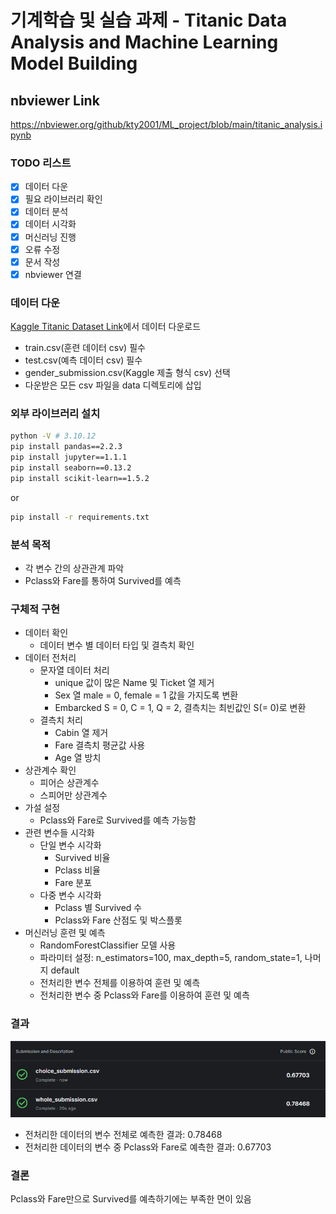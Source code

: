 # 기계학습 및 실습 과제 - Titanic Data Analysis and Machine Learning Model Building

## nbviewer Link
https://nbviewer.org/github/kty2001/ML_project/blob/main/titanic_analysis.ipynb

### TODO 리스트
* [X] 데이터 다운
* [X] 필요 라이브러리 확인
* [X] 데이터 분석
* [X] 데이터 시각화
* [X] 머신러닝 진행
* [X] 오류 수정
* [X] 문서 작성
* [X] nbviewer 연결

### 데이터 다운
[Kaggle Titanic Dataset Link](https://www.kaggle.com/c/titanic/data)에서 데이터 다운로드
- train.csv(훈련 데이터 csv) 필수
- test.csv(예측 데이터 csv) 필수
- gender_submission.csv(Kaggle 제출 형식 csv) 선택
- 다운받은 모든 csv 파일을 data 디렉토리에 삽입

### 외부 라이브러리 설치
```bash
python -V # 3.10.12
pip install pandas==2.2.3
pip install jupyter==1.1.1
pip install seaborn==0.13.2
pip install scikit-learn==1.5.2
```

or

```bash
pip install -r requirements.txt
```

### 분석 목적
- 각 변수 간의 상관관계 파악
- Pclass와 Fare를 통하여 Survived를 예측

### 구체적 구현
- 데이터 확인
    - 데이터 변수 별 데이터 타입 및 결측치 확인
- 데이터 전처리
    - 문자열 데이터 처리
        - unique 값이 많은 Name 및 Ticket 열 제거
        - Sex 열 male = 0, female = 1 값을 가지도록 변환
        - Embarcked S = 0, C = 1, Q = 2, 결측치는 최빈값인 S(= 0)로 변환
    - 결측치 처리
        - Cabin 열 제거
        - Fare 결측치 평균값 사용
        - Age 열 방치
- 상관계수 확인
    - 피어슨 상관계수
    - 스피어만 상관계수
- 가설 설정
    - Pclass와 Fare로 Survived를 예측 가능함
- 관련 변수들 시각화
    - 단일 변수 시각화
        - Survived 비율
        - Pclass 비율
        - Fare 분포
    - 다중 변수 시각화
        - Pclass 별 Survived 수
        - Pclass와 Fare 산점도 및 박스플롯
- 머신러닝 훈련 및 예측
    - RandomForestClassifier 모델 사용
    - 파라미터 설정: n_estimators=100, max_depth=5, random_state=1, 나머지 default
    - 전처리한 변수 전체를 이용하여 훈련 및 예측
    - 전처리한 변수 중 Pclass와 Fare를 이용하여 훈련 및 예측

### 결과
![실제 Kaggle 제출 결과](./submit_result.png)
- 전처리한 데이터의 변수 전체로 예측한 결과: 0.78468
- 전처리한 데이터의 변수 중 Pclass와 Fare로 예측한 결과: 0.67703

### 결론
Pclass와 Fare만으로 Survived를 예측하기에는 부족한 면이 있음